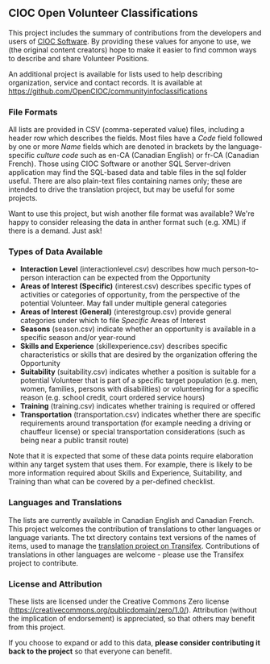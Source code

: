 ## CIOC Open Volunteer Classifications ##

This project includes the summary of contributions from the developers and users of [CIOC Software](www.cioc.ca). By providing these values for anyone to use, we (the original content creators) hope to make it easier to find common ways to describe and share Volunteer Positions.

An additional project is available for lists used to help describing organization, service and contact records. It is available at https://github.com/OpenCIOC/communityinfoclassifications

### File Formats ###

All lists are provided in CSV (comma-seperated value) files, including a header row which describes the fields. Most files have a *Code* field followed by one or more *Name* fields which are denoted in brackets by the language-specific *culture code* such as en-CA (Canadian English) or fr-CA (Canadian French). Those using CIOC Software or another SQL Server-driven application may find the SQL-based data and table files in the sql folder useful. There are also plain-text files containing names only; these are intended to drive the translation project, but may be useful for some projects.

Want to use this project, but wish another file format was available? We're happy to consider releasing the data in anther format such (e.g. XML) if there is a demand. Just ask!

### Types of Data Available ###

 - **Interaction Level** (interactionlevel.csv) describes how much person-to-person interaction can be expected from the Opportunity
 - **Areas of Interest (Specific)** (interest.csv) describes specific types of activities or categories of opportunity, from the perspective of the potential Volunteer. May fall under multiple general categories
 - **Areas of Interest (General)** (interestgroup.csv) provide general categories under which to file *Specific* Areas of Interest
 - **Seasons** (season.csv) indicate whether an opportunity is available in a specific season and/or year-round
 - **Skills and Experience** (skillexperience.csv) describes specific characteristics or skills that are desired by the organization offering the Opportunity
 - **Suitability** (suitability.csv) indicates whether a position is suitable for a potential Volunteer that is part of a specific target population (e.g. men, women, families, persons with disabilities) or volunteering for a specific reason (e.g. school credit, court ordered service hours)
 - **Training** (training.csv) indicates whether training is required or offered
 - **Transportation** (transportation.csv) indicates whether there are specific requirements around transportation (for example needing a driving or chauffeur license) or special transportation considerations (such as being near a public transit route)

Note that it is expected that some of these data points require elaboration within any target system that uses them. For example, there is likely to be more information required about Skills and Experience, Suitability, and Training than what can be covered by a per-defined checklist.

### Languages and Translations ###

The lists are currently available in Canadian English and Canadian French. This project welcomes the contribution of translations to other languages or language variants. The txt directory contains text versions of the names of items, used to manage the [translation project on Transifex](https://www.transifex.com/open-cioc/cioc-volunteer-classifications). Contributions of translations in other languages are welcome - please use the Transifex project to contribute.

### License and Attribution ###

These lists are licensed under the Creative Commons Zero license (https://creativecommons.org/publicdomain/zero/1.0/). Attribution (without the implication of endorsement) is appreciated, so that others may benefit from this project.

If you choose to expand or add to this data, **please consider contributing it back to the project** so that everyone can benefit.